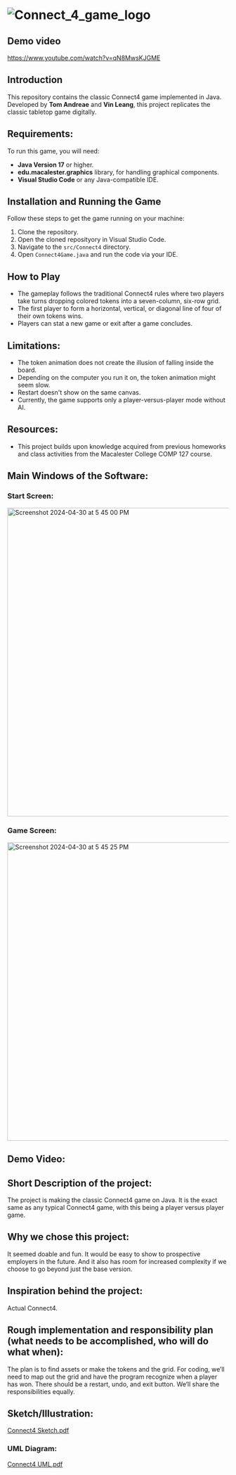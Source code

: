 # ![Connect_4_game_logo](https://github.com/mac-comp127-s24-alhashim/project-tom_vin_project/assets/96271963/c74c15d9-08e7-4bca-8269-37c581d1d771)

## Demo video
https://www.youtube.com/watch?v=qN8MwsKJGME

## Introduction
This repository contains the classic Connect4 game implemented in Java. Developed by **Tom Andreae** and **Vin Leang**, this project replicates the classic tabletop game digitally.

## Requirements:
To run this game, you will need:
- **Java Version 17** or higher.
- **edu.macalester.graphics** library, for handling graphical components.
- **Visual Studio Code** or any Java-compatible IDE.

## Installation and Running the Game
Follow these steps to get the game running on your machine:
1. Clone the repository.
2. Open the cloned reposityory in Visual Studio Code.
3. Navigate to the `src/Connect4` directory.
4. Open `Connect4Game.java` and run the code via your IDE.

## How to Play
- The gameplay follows the traditional Connect4 rules where two players take turns dropping colored tokens into a seven-column, six-row grid.
- The first player to form a horizontal, vertical, or diagonal line of four of their own tokens wins.
- Players can stat a new game or exit after a game concludes.

## Limitations:
- The token animation does not create the illusion of falling inside the board.
- Depending on the computer you run it on, the token animation might seem slow.
- Restart doesn't show on the same canvas.
- Currently, the game supports only a player-versus-player mode without AI.

## Resources:
- This project builds upon knowledge acquired from previous homeworks and class activities from the Macalester College COMP 127 course.

## Main Windows of the Software:
### Start Screen:
<img width="702" alt="Screenshot 2024-04-30 at 5 45 00 PM" src="https://github.com/mac-comp127-s24-alhashim/project-tom_vin_project/assets/96271963/e0602c1d-137c-4343-aa42-70deacc949a1">

### Game Screen:
<img width="679" alt="Screenshot 2024-04-30 at 5 45 25 PM" src="https://github.com/mac-comp127-s24-alhashim/project-tom_vin_project/assets/96271963/93632e11-839b-405d-857e-0d795a7e8dfe">

## Demo Video:


## Short Description of the project:
The project is making the classic Connect4 game on Java. It is the exact same as any typical Connect4 game, with this being a player versus player game.

## Why we chose this project:
It seemed doable and fun. It would be easy to show to prospective employers in the future. And it also has room for increased complexity if we choose to go beyond just the base version.

## Inspiration behind the project:
Actual Connect4.

## Rough implementation and responsibility plan (what needs to be accomplished, who will do what when):
The plan is to find assets or make the tokens and the grid. For coding, we’ll need to map out the grid and have the program recognize when a player has won. There should be a restart, undo, and exit button. We’ll share the responsibilities equally.

## Sketch/Illustration: 
[Connect4 Sketch.pdf](https://github.com/mac-comp127-s24-alhashim/project-tom_vin_project/files/15151759/Connect4.Sketch.pdf)

### UML Diagram: 
[Connect4 UML.pdf](https://github.com/mac-comp127-s24-alhashim/project-tom_vin_project/files/15151758/Connect4.UML.pdf)


